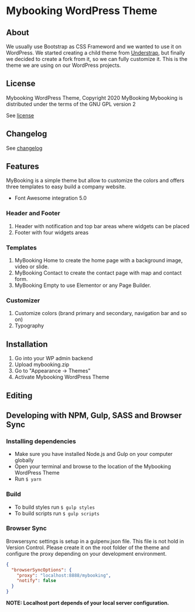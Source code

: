 # Mybooking WordPress Theme

## About

We usually use Bootstrap as CSS Frameword and we wanted to use it on WordPress. We started creating a child theme from [Understrap](https://github.com/understrap/understrap), but finally we decided to create a fork from it, so we can fully customize it. This is the theme we are using on our WordPress projects.

## License

Mybooking WordPress Theme, Copyright 2020 MyBooking
Mybooking is distributed under the terms of the GNU GPL version 2

See [license](LICENSE.md)

## Changelog

See [changelog](CHANGELOG.md)

## Features

MyBooking is a simple theme but allow to customize the colors and offers three
templates to easy build a company website.

- Font Awesome integration 5.0

### Header and Footer

1. Header with notification and top bar areas where widgets can be placed
2. Footer with four widgets areas

### Templates

1. MyBooking Home to create the home page with a background image, video or slide.
2. MyBooking Contact to create the contact page with map and contact form.
3. MyBooking Empty to use Elementor or any Page Builder.

### Customizer

1. Customize colors (brand primary and secondary, navigation bar and so on)
2. Typography

## Installation

1. Go into your WP admin backend
2. Upload mybooking.zip
3. Go to "Appearance -> Themes"
4. Activate Mybooking WordPress Theme

## Editing

## Developing with NPM, Gulp, SASS and Browser Sync

### Installing dependencies

- Make sure you have installed Node.js and Gulp on your computer globally
- Open your terminal and browse to the location of the Mybooking WordPress Theme
- Run `$ yarn`

### Build

- To build styles run `$ gulp styles`
- To build scripts run `$ gulp scripts`

### Browser Sync

Browsersync settings is setup in a gulpenv.json file. This file is not hold in Version Control. Please create it on the root folder of the theme and configure the proxy depending on your development environment.

```json
{
  "browserSyncOptions": {
    "proxy": "localhost:8888/mybooking",
    "notify": false
  }
}
```
**NOTE: Localhost port depends of your local server configuration.**
